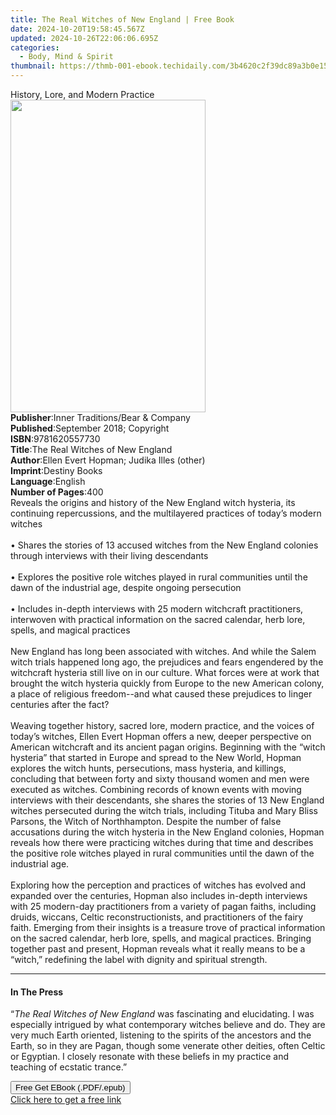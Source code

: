 ```yaml
---
title: The Real Witches of New England | Free Book
date: 2024-10-20T19:58:45.567Z
updated: 2024-10-26T22:06:06.695Z
categories:
  - Body, Mind & Spirit
thumbnail: https://thmb-001-ebook.techidaily.com/3b4620c2f39dc89a3b0e155df788d39e04958d25ea575e6d224f817b1e180cd9.jpg
---
```

<main id="book-container">
  <div class="flex flex-col">
    <div class="book-brief flex-1 py-6 px-4 sm:p-6 md:py-10 md:px-8">
      <!-- brief-->
      <div class="book-brief-main">History, Lore, and Modern Practice</div>
    </div>
    <div
      class="book-meta-info flex-1 grid gap-4 col-start-1 col-end-3 row-start-1 sm:mb-6 sm:grid-cols-4 lg:gap-6 lg:col-start-2 lg:row-end-6 lg:row-span-6 lg:mb-0"
    >
      <div
        class="book-meta-info-left place-content-center mt-4 p-4 text-sm leading-6 col-start-2 col-span-2 dark:text-slate-400"
      >
        <img
          class="w-full h-500 object-cover rounded-lg sm:h-255 sm:col-span-2 lg:col-span-full"
          src="https://img-001-ebook.techidaily.com/a6d347f0decb3e307a87dd869eadedcbe6e4cb75329c83cc7001028520508063.jpg"
          alt=""
          width="312"
          height="500"
        />
      </div>
      <div
        class="book-meta-info-right mt-2 col-start-1 row-start-2 col-span-3 self-center"
      >
        <!-- meta data  -->
        <div class="flex flex-col px-4 md:px-8">
          <div class="flex-1">
            <strong>Publisher</strong>:<span class="px-2"
              >Inner Traditions/Bear &amp; Company</span
            >
          </div>
          <div class="flex-1">
            <strong>Published</strong>:<span class="px-2"
              >September 2018; Copyright</span
            >
          </div>
          <div class="flex-1">
            <strong>ISBN</strong>:<span class="px-2">9781620557730</span>
          </div>
          <div class="flex-1">
            <strong>Title</strong>:<span class="px-2"
              >The Real Witches of New England</span
            >
          </div>
          <div class="flex-1">
            <strong>Author</strong>:<span class="px-2"
              >Ellen Evert Hopman; Judika Illes (other)</span
            >
          </div>
          <div class="flex-1">
            <strong>Imprint</strong>:<span class="px-2">Destiny Books</span>
          </div>
          <div class="flex-1">
            <strong>Language</strong>:<span class="px-2">English</span>
          </div>
          <div class="flex-1">
            <strong>Number of Pages</strong>:<span class="px-2">400</span>
          </div>
        </div>
      </div>
    </div>
    <div class="book-description flex-1 py-6 px-4 sm:p-6 md:py-10 md:px-8">
      <div class="book-description-main">
        <div accordion-content="" id="description">
          Reveals the origins and history of the New England witch hysteria, its
          continuing repercussions, and the multilayered practices of today’s
          modern witches <br /><br />• Shares the stories of 13 accused witches
          from the New England colonies through interviews with their living
          descendants <br /><br />• Explores the positive role witches played in
          rural communities until the dawn of the industrial age, despite
          ongoing persecution <br /><br />• Includes in-depth interviews with 25
          modern witchcraft practitioners, interwoven with practical information
          on the sacred calendar, herb lore, spells, and magical practices
          <br /><br />New England has long been associated with witches. And
          while the Salem witch trials happened long ago, the prejudices and
          fears engendered by the witchcraft hysteria still live on in our
          culture. What forces were at work that brought the witch hysteria
          quickly from Europe to the new American colony, a place of religious
          freedom--and what caused these prejudices to linger centuries after
          the fact? <br /><br />Weaving together history, sacred lore, modern
          practice, and the voices of today’s witches, Ellen Evert Hopman offers
          a new, deeper perspective on American witchcraft and its ancient pagan
          origins. Beginning with the “witch hysteria” that started in Europe
          and spread to the New World, Hopman explores the witch hunts,
          persecutions, mass hysteria, and killings, concluding that between
          forty and sixty thousand women and men were executed as witches.
          Combining records of known events with moving interviews with their
          descendants, she shares the stories of 13 New England witches
          persecuted during the witch trials, including Tituba and Mary Bliss
          Parsons, the Witch of Northhampton. Despite the number of false
          accusations during the witch hysteria in the New England colonies,
          Hopman reveals how there were practicing witches during that time and
          describes the positive role witches played in rural communities until
          the dawn of the industrial age. <br /><br />Exploring how the
          perception and practices of witches has evolved and expanded over the
          centuries, Hopman also includes in-depth interviews with 25 modern-day
          practitioners from a variety of pagan faiths, including druids,
          wiccans, Celtic reconstructionists, and practitioners of the fairy
          faith. Emerging from their insights is a treasure trove of practical
          information on the sacred calendar, herb lore, spells, and magical
          practices. Bringing together past and present, Hopman reveals what it
          really means to be a “witch,” redefining the label with dignity and
          spiritual strength.
        </div>
        <div class="accordion-fader"></div>
      </div>
    </div>
    <div class="book-excerpts flex-1 py-6 px-4 sm:p-6 md:py-10 md:px-8">
      <!-- excerpts-->
      <div class="book-excerpts-main">
        <hr />
        <h4 class="placeholder placeholder-heading">
          <span>In The Press</span>
        </h4>
        <p>
          “<i>The Real Witches of New England</i> was fascinating and
          elucidating. I was especially intrigued by what contemporary witches
          believe and do. They are very much Earth oriented, listening to the
          spirits of the ancestors and the Earth, so in they are Pagan, though
          some venerate other deities, often Celtic or Egyptian. I closely
          resonate with these beliefs in my practice and teaching of ecstatic
          trance.”
        </p>
      </div>
    </div>
    <div
      class="book-about-author flex-1 py-6 px-4 sm:p-6 md:py-10 md:px-8"
    ></div>
    <div class="book-free-get flex-1 py-6 px-4 sm:p-6 md:py-10 md:px-8">
      <button
        id="btn-free-get"
        class="bg-blue-500 hover:bg-blue-700 text-white font-bold py-2 px-4 rounded"
      >
        Free Get EBook (.PDF/.epub)
      </button>
      <div id="countdown-display" class="px-2 text-lg mt-2"></div>
      <a
        id="free-link"
        class="hidden bg-blue-500 hover:bg-blue-700 text-white font-bold py-2 px-4 rounded"
        href="https://www.ebooks.com/en-us/book/96028112/the-real-witches-of-new-england/ellen-evert-hopman/"
        target="_blank"
        >Click here to get a free link</a
      >
    </div>
    <script>
      let countdownTime = 0;
      let countdownInterval = null;
      document
        .getElementById('btn-free-get')
        .addEventListener('click', startCountdown);
      function startCountdown() {
        countdownTime = new Date().getTime() + 60000 * 3;
        countdownInterval = setInterval(updateCountdown, 1000);
        document.getElementById('btn-free-get').disabled = true;
        document
          .getElementById('btn-free-get')
          .classList.add('bg-gray-500', 'cursor-not-allowed');
      }
      function updateCountdown() {
        let currentTime = new Date().getTime();
        let timeLeft = countdownTime - currentTime;
        let secondsLeft = Math.floor(timeLeft / 1000);
        document.getElementById('countdown-display').innerHTML =
          `Remaining time: ${secondsLeft} seconds.`;
        if (secondsLeft <= 0) {
          clearInterval(countdownInterval);
          document.getElementById('btn-free-get').classList.add('hidden');
          document.getElementById('free-link').classList.remove('hidden');
          document.getElementById('countdown-display').innerHTML = '';
        }
      }
    </script>
  </div>
</main>

<ins class="adsbygoogle"
      style="display:block"
      data-ad-client="ca-pub-7571918770474297"
      data-ad-slot="8358498916"
      data-ad-format="auto"
      data-full-width-responsive="true"></ins>
    